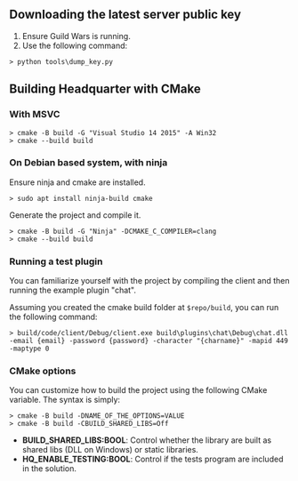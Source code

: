 ## Downloading the latest server public key
1. Ensure Guild Wars is running.
2. Use the following command:
```
> python tools\dump_key.py
```

## Building Headquarter with CMake

### With MSVC
```
> cmake -B build -G "Visual Studio 14 2015" -A Win32
> cmake --build build
```

### On Debian based system, with ninja
Ensure ninja and cmake are installed.
```
> sudo apt install ninja-build cmake
```

Generate the project and compile it.
```
> cmake -B build -G "Ninja" -DCMAKE_C_COMPILER=clang
> cmake --build build
```

### Running a test plugin
You can familiarize yourself with the project by compiling the client and then
running the example plugin "chat".

Assuming you created the cmake build folder at `$repo/build`, you can run the
following command:
```
> build/code/client/Debug/client.exe build\plugins\chat\Debug\chat.dll -email {email} -password {password} -character "{charname}" -mapid 449 -maptype 0
```

### CMake options
You can customize how to build the project using the following CMake variable.
The syntax is simply:
```
> cmake -B build -DNAME_OF_THE_OPTIONS=VALUE
> cmake -B build -CBUILD_SHARED_LIBS=Off
```

- **BUILD_SHARED_LIBS:BOOL**: Control whether the library are built as shared libs
  (DLL on Windows) or static libraries.
- **HQ_ENABLE_TESTING:BOOL**: Control if the tests program are included in the
  solution.
